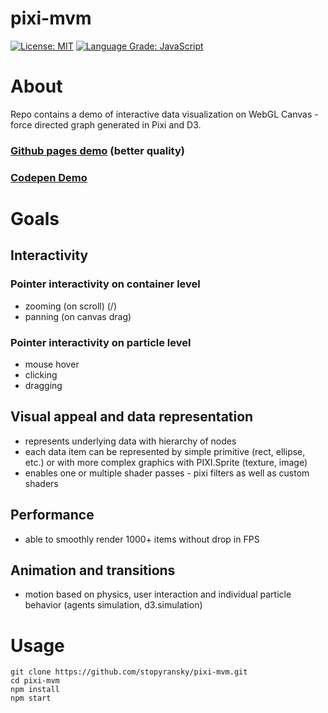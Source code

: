 pixi-mvm
========

[![License: MIT](https://img.shields.io/badge/License-MIT-yellow.svg)](https://opensource.org/licenses/MIT)
[![Language Grade: JavaScript](https://img.shields.io/lgtm/grade/javascript/g/stopyransky/pixi-mvm.svg?label=code%20quality)](https://lgtm.com/projects/g/stopyransky/pixi-mvm/)

# About

Repo contains a demo of interactive data visualization on WebGL Canvas - force directed graph generated in Pixi and D3.

### [Github pages demo](https://stopyransky.github.io/pixi-mvm/) (better quality)
### [Codepen Demo](https://codepen.io/stopyransky/full/vrMxKQ/)

# Goals

## Interactivity

### Pointer interactivity on container level
  - zooming (on scroll) (/)
  - panning (on canvas drag)

### Pointer interactivity on particle level
  - mouse hover
  - clicking
  - dragging

## Visual appeal and data representation

- represents underlying data with hierarchy of nodes
- each data item can be represented by simple primitive (rect, ellipse, etc.) or with more complex graphics with PIXI.Sprite (texture, image)
- enables one or multiple shader passes - pixi filters as well as custom shaders

## Performance

- able to smoothly render 1000+ items without drop in FPS

## Animation and transitions

- motion based on physics, user interaction and individual particle behavior (agents simulation, d3.simulation)

# Usage

```
git clone https://github.com/stopyransky/pixi-mvm.git
cd pixi-mvm
npm install
npm start
```
